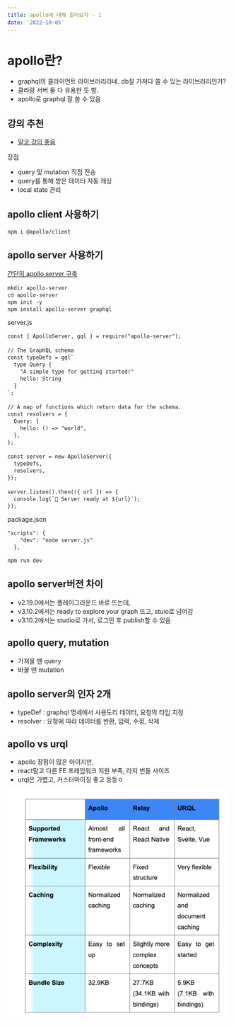 ```yaml
---
title: apollo에 대해 알아보자 - 1
date: '2022-10-05'
---
```


# apollo란?
- graphql의 클라이언트 라이브러리라네. db잘 가져다 쓸 수 있는 라이브러리인가?
- 클라랑 서버 둘 다 유용한 듯 함.
- apollo로 graphql 잘 쓸 수 있음

## 강의 추천
- [얄코 강의 좋음](https://www.youtube.com/watch?v=9BIXcXHsj0A)

장점
- query 및 mutation 직접 전송
- query를 통해 받은 데이터 자동 캐싱
- local state 관리

## apollo client 사용하기
```shell
npm i @apollo/client
```

## apollo server 사용하기
[간단히 apollo server 구축](https://velog.io/@ryong9rrr/Apollo-server-%EC%8B%9C%EC%9E%91%ED%95%98%EA%B8%B0)

```shell
mkdir apollo-server
cd apollo-server
npm init -y
npm install apollo-server graphql
```

server.js
```shell
const { ApolloServer, gql } = require("apollo-server");

// The GraphQL schema
const typeDefs = gql`
  type Query {
    "A simple type for getting started!"
    hello: String
  }
`;

// A map of functions which return data for the schema.
const resolvers = {
  Query: {
    hello: () => "world",
  },
};

const server = new ApolloServer({
  typeDefs,
  resolvers,
});

server.listen().then(({ url }) => {
  console.log(`🚀 Server ready at ${url}`);
});
```

package.json
```shell
"scripts": {
    "dev": "node server.js"
  },
```

```shell
npm run dev
```

## apollo server버전 차이
- v2.19.0에서는 플레이그라운드 바로 뜨는데,
- v3.10.2에서는 ready to explore your graph 뜨고, stuio로 넘어감
- v3.10.2에서는 studio로 가서, 로그인 후 publish할 수 있음 

## apollo query, mutation
- 가져올 땐 query
- 바꿀 땐 mutation

## apollo server의 인자 2개
- typeDef : graphql 명세에서 사용도리 데이터, 요청의 타입 지정
- resolver : 요청에 따라 데이터를 반환, 입력, 수정, 삭제

## apollo vs urql
- apollo 장점이 많은 아이지만,
- react말고 다른 FE 프레임워크 지원 부족, 라지 번들 사이즈
- urql은 가볍고, 커스터마이징 좋고 등등ㅇ

![](.apollo-1_images/d834f20c.png)
